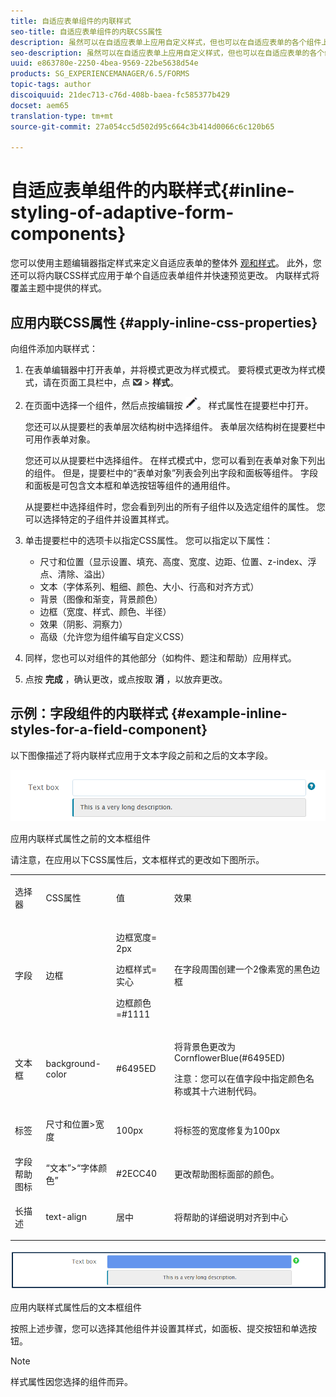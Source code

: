 ```yaml
---
title: 自适应表单组件的内联样式
seo-title: 自适应表单组件的内联CSS属性
description: 虽然可以在自适应表单上应用自定义样式，但也可以在自适应表单的各个组件上应用内联CSS属性。
seo-description: 虽然可以在自适应表单上应用自定义样式，但也可以在自适应表单的各个组件上应用内联CSS属性。
uuid: e863780e-2250-4bea-9569-22be5638d54e
products: SG_EXPERIENCEMANAGER/6.5/FORMS
topic-tags: author
discoiquuid: 21dec713-c76d-408b-baea-fc585377b429
docset: aem65
translation-type: tm+mt
source-git-commit: 27a054cc5d502d95c664c3b414d0066c6c120b65

---
```



# 自适应表单组件的内联样式{#inline-styling-of-adaptive-form-components}

您可以使用主题编辑器指定样式来定义自适应表单的整体外 [观和样式](../../forms/using/themes.md)。 此外，您还可以将内联CSS样式应用于单个自适应表单组件并快速预览更改。 内联样式将覆盖主题中提供的样式。

## 应用内联CSS属性 {#apply-inline-css-properties}

向组件添加内联样式：

1. 在表单编辑器中打开表单，并将模式更改为样式模式。 要将模式更改为样式模式，请在页面工具栏中，点 ![按画布下拉框](assets/canvas-drop-down.png) > **样式**。
1. 在页面中选择一个组件，然后点按编辑按 ![钮edit-button](assets/edit-button.png)。 样式属性在提要栏中打开。

   您还可以从提要栏的表单层次结构树中选择组件。 表单层次结构树在提要栏中可用作表单对象。

   您还可以从提要栏中选择组件。 在样式模式中，您可以看到在表单对象下列出的组件。 但是，提要栏中的“表单对象”列表会列出字段和面板等组件。 字段和面板是可包含文本框和单选按钮等组件的通用组件。

   从提要栏中选择组件时，您会看到列出的所有子组件以及选定组件的属性。 您可以选择特定的子组件并设置其样式。

1. 单击提要栏中的选项卡以指定CSS属性。 您可以指定以下属性：

   * 尺寸和位置（显示设置、填充、高度、宽度、边距、位置、z-index、浮点、清除、溢出）
   * 文本（字体系列、粗细、颜色、大小、行高和对齐方式）
   * 背景（图像和渐变，背景颜色）
   * 边框（宽度、样式、颜色、半径）
   * 效果（阴影、洞察力）
   * 高级（允许您为组件编写自定义CSS）

1. 同样，您也可以对组件的其他部分（如构件、题注和帮助）应用样式。
1. 点按 **完成** ，确认更改，或点按取 **消** ，以放弃更改。

## 示例：字段组件的内联样式 {#example-inline-styles-for-a-field-component}

以下图像描述了将内联样式应用于文本字段之前和之后的文本字段。

![应用内联样式之前的文本框组件](assets/no-style.png)

应用内联样式属性之前的文本框组件

请注意，在应用以下CSS属性后，文本框样式的更改如下图所示。

<table>
 <tbody>
  <tr>
   <td><p>选择器</p> </td>
   <td><p>CSS属性</p> </td>
   <td><p>值</p> </td>
   <td><p>效果</p> </td>
  </tr>
  <tr>
   <td><p>字段</p> </td>
   <td><p>边框</p> </td>
   <td><p>边框宽度= 2px</p> <p>边框样式=实心</p> <p>边框颜色=#1111</p> </td>
   <td><p>在字段周围创建一个2像素宽的黑色边框</p> </td>
  </tr>
  <tr>
   <td><p>文本框</p> </td>
   <td><p>background-color</p> </td>
   <td><p>#6495ED</p> </td>
   <td><p>将背景色更改为CornflowerBlue(#6495ED)</p> <p>注意：您可以在值字段中指定颜色名称或其十六进制代码。</p> </td>
  </tr>
  <tr>
   <td><p>标签</p> </td>
   <td><p>尺寸和位置&gt;宽度</p> </td>
   <td><p>100px</p> </td>
   <td><p>将标签的宽度修复为100px</p> </td>
  </tr>
  <tr>
   <td>字段帮助图标</td>
   <td>“文本”&gt;“字体颜色”</td>
   <td>#2ECC40</td>
   <td>更改帮助图标面部的颜色。</td>
  </tr>
  <tr>
   <td><p>长描述</p> </td>
   <td><p>text-align</p> </td>
   <td><p>居中</p> </td>
   <td><p>将帮助的详细说明对齐到中心</p> </td>
  </tr>
 </tbody>
</table>

![应用内联样式后的文本框样式](assets/applied-style.png)

应用内联样式属性后的文本框组件

按照上述步骤，您可以选择其他组件并设置其样式，如面板、提交按钮和单选按钮。

>[!NOTE]
>
>样式属性因您选择的组件而异。

